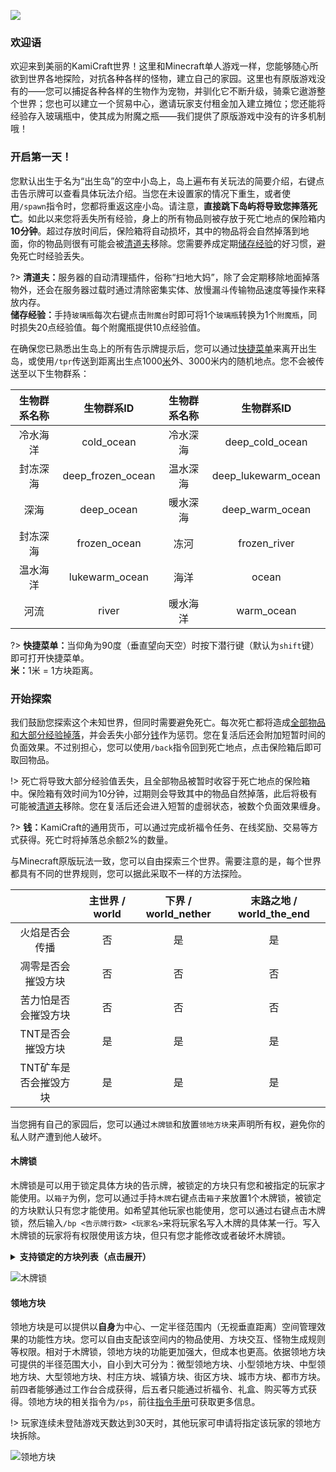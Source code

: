 ![](https://shop.io.mi-img.com/app/shop/img?id=shop_115d9f73ff298dfd5214843b961cf201.jpeg)

### 欢迎语

欢迎来到美丽的KamiCraft世界！这里和Minecraft单人游戏一样，您能够随心所欲到世界各地探险，对抗各种各样的怪物，建立自己的家园。这里也有原版游戏没有的——您可以捕捉各种各样的生物作为宠物，并驯化它不断升级，骑乘它遨游整个世界；您也可以建立一个贸易中心，邀请玩家支付租金加入建立摊位；您还能将经验存入玻璃瓶中，使其成为附魔之瓶——我们提供了原版游戏中没有的许多机制哦！

### 开启第一天！

您默认出生于名为“出生岛”的空中小岛上，岛上遍布有关玩法的简要介绍，右键点击告示牌可以查看具体玩法介绍。当您在未设置家的情况下重生，或者使用`/spawn`指令时，您都将重返这座小岛。请注意，**直接跳下岛屿将导致您摔落死亡**。如此以来您将<span id="dropitems">丢失</span>所有经验，身上的所有物品则被存放于死亡地点的保险箱内**10分钟**。超过存放时间后，保险箱将自动损坏，其中的物品将会自然掉落到地面，你的物品则很有可能会被<a class="tooltip" href="#/Tutorials/firstday?id=clearlagg">清道夫</a>移除。您需要养成定期<a class="tooltip" href="#/Tutorials/firstday?id=savexp">储存经验</a>的好习惯，避免死亡时经验丢失。

?> <span id="clearlagg" style="font-weight:bold">清道夫：</span>服务器的自动清理插件，俗称“扫地大妈”，除了会定期移除地面掉落物外，还会在服务器过载时通过清除密集实体、放慢漏斗传输物品速度等操作来释放内存。<br/><span id="savexp" style="font-weight:bold">储存经验：</span>手持`玻璃瓶`每次右键点击`附魔台`时即可将1个`玻璃瓶`转换为1个`附魔瓶`，同时损失20点经验值。每个附魔瓶提供10点经验值。

在确保您已熟悉出生岛上的所有告示牌提示后，您可以通过<a class="tooltip" href="#/Tutorials/firstday?id=menu">快捷菜单</a>来离开出生岛，或使用`/tpr`传送到距离出生点1000<a class="tooltip" href="#/Tutorials/firstday?id=meter">米</a>外、3000米内的随机地点。您不会被传送至以下生物群系：

|生物群系名称|生物群系ID|生物群系名称|生物群系ID|
|:--:|:--:|:--:|:--:|
|冷水海洋|cold_ocean|冷水深海|deep_cold_ocean|
|封冻深海|deep_frozen_ocean|温水深海|deep_lukewarm_ocean|
|深海|deep_ocean|暖水深海|deep_warm_ocean|
|封冻深海|frozen_ocean|冻河|frozen_river|
|温水海洋|lukewarm_ocean|海洋|ocean|
|河流|river|暖水海洋|warm_ocean|

?> <span id="menu" style="font-weight:bold">快捷菜单：</span>当仰角为90度（垂直望向天空）时按下潜行键（默认为`shift`键）即可打开快捷菜单。<br/><span id="meter" style="font-weight:bold">米：</span>1米 = 1方块距离。

### 开始探索

我们鼓励您探索这个未知世界，但同时需要避免死亡。每次死亡都将造成<a class="tooltip" href="#/Tutorials/firstday?id=dropitems">全部物品和大部分经验掉落</a>，并会丢失小部分<a class="tooltip" href="#/Tutorials/firstday?id=money">钱</a>作为惩罚。您在复活后还会附加短暂时间的负面效果。不过别担心，您可以使用`/back`指令回到死亡地点，点击保险箱后即可取回物品。

!> 死亡将导致大部分经验值丢失，且全部物品被暂时收容于死亡地点的保险箱中。保险箱有效时间为10分钟，过期则会导致其中的物品自然掉落，此后将极有可能被<a class="tooltip" href="#/Tutorials/firstday?id=clearlagg">清道夫</a>移除。您在复活后还会进入短暂的虚弱状态，被数个负面效果缠身。

?> <span id="money" style="font-weight:bold">钱：</span>KamiCraft的通用货币，可以通过完成祈福令任务、在线奖励、交易等方式获得。死亡时将掉落总余额2%的数量。

与Minecraft原版玩法一致，您可以自由探索三个世界。需要注意的是，每个世界都具有不同的世界规则，您可以据此采取不一样的方法探险。

||主世界 / world|下界 / world_nether|末路之地 / world_the_end|
|:--:|:--:|:--:|:--:|
|火焰是否会传播|否|是|是|
|凋零是否会摧毁方块|否|否|否|
|苦力怕是否会摧毁方块|否|否|否|
|TNT是否会摧毁方块|是|是|是|
|TNT矿车是否会摧毁方块|是|是|是|

当您拥有自己的家园后，您可以通过`木牌锁`和放置`领地方块`来声明所有权，避免你的私人财产遭到他人破坏。

#### 木牌锁

木牌锁是可以用于锁定具体方块的告示牌，被锁定的方块只有您和被指定的玩家才能使用。以`箱子`为例，您可以通过手持`木牌`右键点击`箱子`来放置1个木牌锁，被锁定的方块默认只有您才能使用。如希望其他玩家也能使用，您可以通过右键点击木牌锁，然后输入`/bp <告示牌行数> <玩家名>`来将玩家名写入木牌的具体某一行。写入木牌锁的玩家将有权限使用该方块，但只有您才能修改或者破坏木牌锁。

<details>
<summary><b>支持锁定的方块列表（点击展开）</b></summary>
* 铁砧
* 木桶
* 信标
* 潜影盒
* 高炉
* 酿造台
* 箱子
* 工作台
* 发射器
* 投掷器
* 附魔台
* 熔炉
* 漏斗
* 唱片机
* 烟熏炉
* 陷阱箱
</details>

![木牌锁](https://shop.io.mi-img.com/app/shop/img?id=shop_5f017aa21660ce5875f92b252211ace1.jpeg)

#### 领地方块

领地方块是可以提供以**自身**为中心、一定半径范围内（无视垂直距离）空间管理效果的功能性方块。您可以自由支配该空间内的物品使用、方块交互、怪物生成规则等权限。相对于木牌锁，领地方块的功能更加强大，但成本也更高。依据领地方块可提供的半径范围大小，自小到大可分为：微型领地方块、小型领地方块、中型领地方块、大型领地方块、村庄方块、城镇方块、街区方块、城市方块、都市方块。前四者能够通过工作台合成获得，后五者只能通过祈福令、礼盒、购买等方式获得。领地方块的相关指令为`/ps`，前往[指令手册](Tutorials/commands.md)可获取更多信息。

!> 玩家连续未登陆游戏天数达到30天时，其他玩家可申请将指定该玩家的领地方块拆除。

![领地方块](https://shop.io.mi-img.com/app/shop/img?id=shop_07ea40c3a88fbbcbc5b6b12f029b76d2.jpeg)
